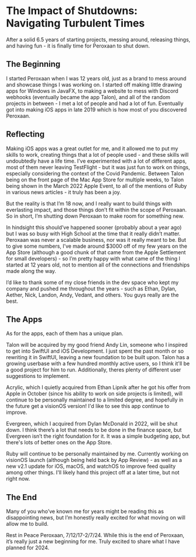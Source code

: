 # The Impact of Shutdowns: Navigating Turbulent Times

After a solid 6.5 years of starting projects, messing around, releasing things, and having fun - it is finally time for Peroxaan to shut down.

## The Beginning
I started Peroxaan when I was 12 years old, just as a brand to mess around and showcase things I was working on. I started off making little drawing apps for Windows in JavaFX, to making a website to mess with Discord webhooks (eventually became the app Talon), and all of the random projects in between - I met a lot of people and had a lot of fun. Eventually got into making iOS apps in late 2019 which is how most of you discovered Peroxaan.

## Reflecting
Making iOS apps was a great outlet for me, and it allowed me to put my skills to work, creating things that a lot of people used - and these skills will undoubtedly have a life time. I’ve experimented with a lot of different apps, most of them never leaving TestFlight - but it was just fun to work on things, especially considering the context of the Covid Pandemic. Between Talon being on the front page of the Mac App Store for multiple weeks, to Talon being shown in the March 2022 Apple Event, to all of the mentions of Ruby in various news articles - it truly has been a joy.

But the reality is that I’m 18 now, and I really want to build things with everlasting impact, and those things don’t fit within the scope of Peroxaan. So in short, I’m shutting down Peroxaan to make room for something new. 

In hindsight this should’ve happened sooner (probably about a year ago) but I was so busy with High School at the time that it really didn’t matter. Peroxaan was never a scalable business, nor was it really meant to be. But to give some numbers, I’ve made around $3000 off of my few years on the App Store (although a good chunk of that came from the Apple Settlement for small developers) - so I’m pretty happy with what came of the thing I started at 12 years old, not to mention all of the connections and friendships made along the way.

I’d like to thank some of my close friends in the dev space who kept my company and pushed me throughout the years - such as Ethan, Dylan, Aether, Nick, Landon, Andy, Vedant, and others. You guys really are the best.

## The Apps
As for the apps, each of them has a unique plan.

Talon will be acquired by my good friend Andy Lin, someone who I inspired to get into SwiftUI and iOS Development. I just spent the past month or so rewriting it in SwiftUI, leaving a new foundation to be built upon. Talon has a growing userbase with a few hundred monthly active users, so I think it'll be a good project for him to run. Additionally, theres plenty of different user suggestions to implement.

Acrylic, which I quietly acquired from Ethan Lipnik after he got his offer from Apple in October (since his ability to work on side projects is limited), will continue to be personally maintained to a limited degree, and hopefully in the future get a visionOS version! I'd like to see this app continue to improve.

Evergreen, which I acquired from Dylan McDonald in 2022, will be shut down. I think there’s a lot that needs to be done in the finance space, but Evergreen isn’t the right foundation for it. It was a simple budgeting app, but there's lots of better ones on the App Store.

Ruby will continue to be personally maintained by me. Currently working on visionOS launch (although being held back by App Review) - as well as a new v2.1 update for iOS, macOS, and watchOS to improve feed quality among other things. I'll likely hand this project off at a later time, but not right now.

## The End

Many of you who’ve known me for years might be reading this as disappointing news, but I’m honestly really excited for what moving on will allow me to build.

Rest in Peace Peroxaan, 7/12/17-2/7/24. While this is the end of Peroxaan, it’s really just a new beginning for me. Truly excited to share what I have planned for 2024. 
